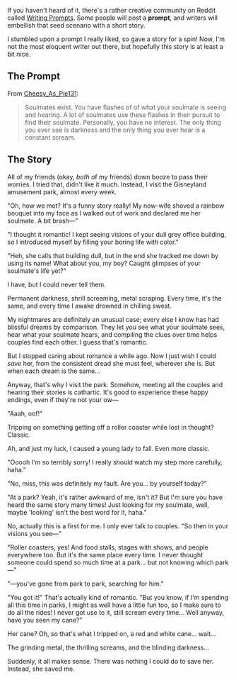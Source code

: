If you haven't heard of it, there's a rather creative community on Reddit called [Writing Prompts](https://www.reddit.com/r/WritingPrompts/). Some people will post a **prompt**, and writers will embellish that seed scenario with a short story.

I stumbled upon a prompt I really liked, so gave a story for a spin! Now, I'm not the most eloquent writer out there, but hopefully this story is at least a bit nice.

## The Prompt

From [Cheesy_As_Pie131](https://www.reddit.com/user/Cheesy_As_Pie131/):

> Soulmates exist. You have flashes of of what your soulmate is seeing and hearing. A lot of soulmates use these flashes in their pursuit to find their soulmate. Personally, you have no interest. The only thing you ever see is darkness and the only thing you ever hear is a constant scream.

## The Story

All of my friends (okay, _both_ of my friends) down booze to pass their worries. I tried that, didn't like it much. Instead, I visit the Gisneyland amusement park, almost every week.

"Oh, how we met? It's a funny story really! My now-wife shoved a rainbow bouquet into my face as I walked out of work and declared me her soulmate. A bit brash—"

"I thought it romantic! I kept seeing visions of your dull grey office building, so I introduced myself by filling your boring life with color."

"Heh, she calls that building dull, but in the end she tracked me down by using its name! What about you, my boy? Caught glimpses of your soulmate's life yet?"

I have, but I could never tell them.

Permanent darkness, shrill screaming, metal scraping. Every time, it's the same, and every time I awake drowned in chilling sweat.

My nightmares are definitely an unusual case; every else I know has had blissful dreams by comparison. They let you see what your soulmate sees, hear what your soulmate hears, and compiling the clues over time helps couples find each other. I guess that's romantic.

But I stopped caring about romance a while ago. Now I just wish I could _save_ her, from the consistent dread she must feel, wherever she is. But when each dream is the same...

Anyway, that's why I visit the park. Somehow, meeting all the couples and hearing their stories is cathartic. It's good to experience these happy endings, even if they're not your ow—

"Aaah, oof!"

Tripping on something getting off a roller coaster while lost in thought? Classic.

Ah, and just my luck, I caused a young lady to fall. Even more classic.

"Ooooh I'm so terribly sorry! I really should watch my step more carefully, haha."

"No, miss, this was definitely my fault. Are you... by yourself today?"

"At a park? Yeah, it's rather awkward of me, isn't it? But I'm sure you have heard the same story many times! Just looking for my soulmate, well, maybe 'looking' isn't the best word for it, haha."

No, actually this is a first for me. I only ever talk to couples. "So then in your visions you see—"

"Roller coasters, yes! And food stalls, stages with shows, and people everywhere too. But it's the same place every time. I never thought someone could spend so much time at a park... but not knowing which park—"

"—you've gone from park to park, searching for him."

"You got it!" That's actually kind of romantic. "But you know, if I'm spending all this time in parks, I might as well have a little fun too, so I make sure to do all the rides! I never got use to it, still scream every time... Well anyway, have you seen my cane?"

Her cane? Oh, so that's what I tripped on, a red and white cane... wait...

The grinding metal, the thrilling screams, and the blinding darkness...

Suddenly, it all makes sense. There was nothing I could do to save her. Instead, she saved me.
